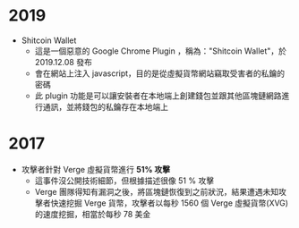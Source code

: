 # 2019
- Shitcoin Wallet
  - 這是一個惡意的 Google Chrome Plugin ，稱為："Shitcoin Wallet"，於 2019.12.08 發布
  - 會在網站上注入 javascript，目的是從虛擬貨幣網站竊取受害者的私鑰的密碼
  - 此 plugin 功能是可以讓安裝者在本地端上創建錢包並跟其他區塊鏈網路進行通訊，並將錢包的私鑰存在本地端上    

# 2017
- 攻擊者針對 Verge 虛擬貨幣進行 **51% 攻擊**
  - 這事件沒公開技術細節，但根據描述很像 51 % 攻擊
  - Verge 團隊得知有漏洞之後，將區塊鏈恢復到之前狀況，結果遭遇未知攻擊者快速挖掘 Verge 貨幣，攻擊者以每秒 1560 個 Verge 虛擬貨幣(XVG)的速度挖掘，相當於每秒 78 美金 
